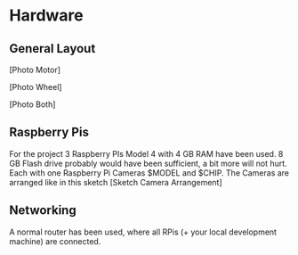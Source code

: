 # Hardware 
## General Layout
[Photo Motor]

[Photo Wheel]

[Photo Both]
## Raspberry Pis
For the project 3 Raspberry PIs Model 4 with 4 GB RAM have been used.
8 GB Flash drive probably would have been sufficient, a bit more will not hurt.
Each with one Raspberry Pi Cameras $MODEL and $CHIP. 
The Cameras are arranged like in this sketch 
[Sketch Camera Arrangement]
## Networking
A normal router has been used, where all RPis (+ your local development machine) are connected.
